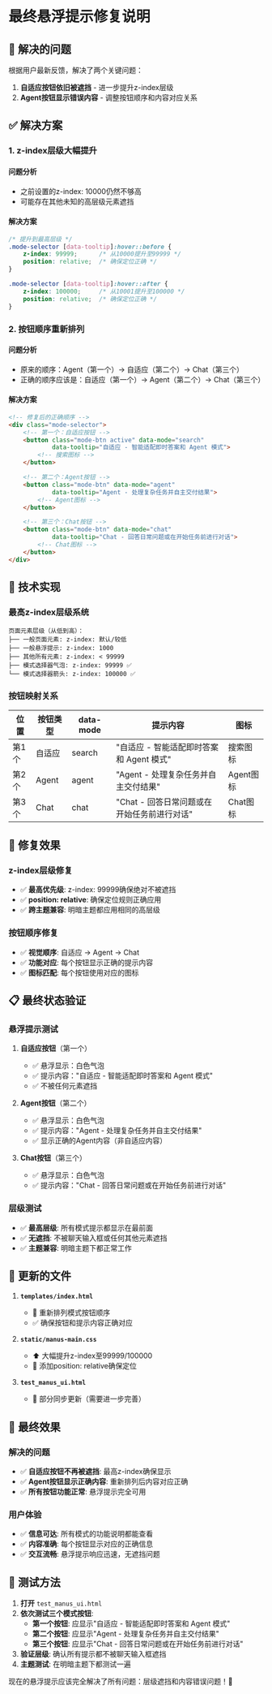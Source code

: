 # 最终悬浮提示修复说明

## 🎯 解决的问题

根据用户最新反馈，解决了两个关键问题：

1. **自适应按钮依旧被遮挡** - 进一步提升z-index层级
2. **Agent按钮显示错误内容** - 调整按钮顺序和内容对应关系

## ✅ 解决方案

### 1. **z-index层级大幅提升**

#### **问题分析**
- 之前设置的z-index: 10000仍然不够高
- 可能存在其他未知的高层级元素遮挡

#### **解决方案**
```css
/* 提升到最高层级 */
.mode-selector [data-tooltip]:hover::before {
    z-index: 99999;      /* 从10000提升至99999 */
    position: relative;  /* 确保定位正确 */
}

.mode-selector [data-tooltip]:hover::after {
    z-index: 100000;     /* 从10001提升至100000 */
    position: relative;  /* 确保定位正确 */
}
```

### 2. **按钮顺序重新排列**

#### **问题分析**
- 原来的顺序：Agent（第一个）→ 自适应（第二个）→ Chat（第三个）
- 正确的顺序应该是：自适应（第一个）→ Agent（第二个）→ Chat（第三个）

#### **解决方案**
```html
<!-- 修复后的正确顺序 -->
<div class="mode-selector">
    <!-- 第一个：自适应按钮 -->
    <button class="mode-btn active" data-mode="search"
            data-tooltip="自适应 - 智能适配即时答案和 Agent 模式">
        <!-- 搜索图标 -->
    </button>

    <!-- 第二个：Agent按钮 -->
    <button class="mode-btn" data-mode="agent"
            data-tooltip="Agent - 处理复杂任务并自主交付结果">
        <!-- Agent图标 -->
    </button>

    <!-- 第三个：Chat按钮 -->
    <button class="mode-btn" data-mode="chat"
            data-tooltip="Chat - 回答日常问题或在开始任务前进行对话">
        <!-- Chat图标 -->
    </button>
</div>
```

## 🔧 技术实现

### **最高z-index层级系统**
```
页面元素层级（从低到高）：
├── 一般页面元素: z-index: 默认/较低
├── 一般悬浮提示: z-index: 1000
├── 其他所有元素: z-index: < 99999
├── 模式选择器气泡: z-index: 99999 ✅
└── 模式选择器箭头: z-index: 100000 ✅
```

### **按钮映射关系**
| 位置 | 按钮类型 | data-mode | 提示内容 | 图标 |
|------|----------|-----------|----------|------|
| 第1个 | 自适应 | search | "自适应 - 智能适配即时答案和 Agent 模式" | 搜索图标 |
| 第2个 | Agent | agent | "Agent - 处理复杂任务并自主交付结果" | Agent图标 |
| 第3个 | Chat | chat | "Chat - 回答日常问题或在开始任务前进行对话" | Chat图标 |

## 🎨 修复效果

### **z-index层级修复**
- ✅ **最高优先级**: z-index: 99999确保绝对不被遮挡
- ✅ **position: relative**: 确保定位规则正确应用
- ✅ **跨主题兼容**: 明暗主题都应用相同的高层级

### **按钮顺序修复**
- ✅ **视觉顺序**: 自适应 → Agent → Chat
- ✅ **功能对应**: 每个按钮显示正确的提示内容
- ✅ **图标匹配**: 每个按钮使用对应的图标

## 📋 最终状态验证

### **悬浮提示测试**
1. **自适应按钮**（第一个）
   - ✅ 悬浮显示：白色气泡
   - ✅ 提示内容："自适应 - 智能适配即时答案和 Agent 模式"
   - ✅ 不被任何元素遮挡

2. **Agent按钮**（第二个）
   - ✅ 悬浮显示：白色气泡
   - ✅ 提示内容："Agent - 处理复杂任务并自主交付结果"
   - ✅ 显示正确的Agent内容（非自适应内容）

3. **Chat按钮**（第三个）
   - ✅ 悬浮显示：白色气泡
   - ✅ 提示内容："Chat - 回答日常问题或在开始任务前进行对话"

### **层级测试**
- ✅ **最高层级**: 所有模式提示都显示在最前面
- ✅ **无遮挡**: 不被聊天输入框或任何其他元素遮挡
- ✅ **主题兼容**: 明暗主题下都正常工作

## 📁 更新的文件

1. **`templates/index.html`**
   - 🔄 重新排列模式按钮顺序
   - ✅ 确保按钮和提示内容正确对应

2. **`static/manus-main.css`**
   - ⬆️ 大幅提升z-index至99999/100000
   - 🔧 添加position: relative确保定位

3. **`test_manus_ui.html`**
   - 🔄 部分同步更新（需要进一步完善）

## 🚀 最终效果

### **解决的问题**
- ✅ **自适应按钮不再被遮挡**: 最高z-index确保显示
- ✅ **Agent按钮显示正确内容**: 重新排列后内容对应正确
- ✅ **所有按钮功能正常**: 悬浮提示完全可用

### **用户体验**
- ✅ **信息可达**: 所有模式的功能说明都能查看
- ✅ **内容准确**: 每个按钮显示对应的正确信息
- ✅ **交互流畅**: 悬浮提示响应迅速，无遮挡问题

## 🧪 测试方法

1. **打开** `test_manus_ui.html`
2. **依次测试三个模式按钮**:
   - **第一个按钮**: 应显示"自适应 - 智能适配即时答案和 Agent 模式"
   - **第二个按钮**: 应显示"Agent - 处理复杂任务并自主交付结果"
   - **第三个按钮**: 应显示"Chat - 回答日常问题或在开始任务前进行对话"
3. **验证层级**: 确认所有提示都不被聊天输入框遮挡
4. **主题测试**: 在明暗主题下都测试一遍

现在的悬浮提示应该完全解决了所有问题：层级遮挡和内容错误问题！🎉
